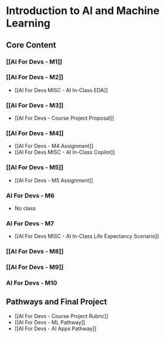 # Introduction to AI and Machine Learning

## Core Content

### [[AI For Devs - M1]]
### [[AI For Devs - M2]]
- [[AI For Devs MISC - AI In-Class EDA]]
### [[AI For Devs - M3]]
- [[AI For Devs - Course Project Proposal]]
### [[AI For Devs - M4]]
- [[AI For Devs - M4 Assignment]]
- [[AI For Devs MISC - AI In-Class Copilot]]
### [[AI For Devs - M5]]
- [[AI For Devs - M5 Assignment]]
### AI For Devs - M6
- No class
### AI For Devs - M7
- [[AI For Devs MISC - AI In-Class Life Expectancy Scenario]]
### [[AI For Devs - M8]]
### [[AI For Devs - M9]]

### AI For Devs - M10

## Pathways and Final Project
- [[AI For Devs - Course Project Rubric]]
- [[AI For Devs - ML Pathway]]
- [[AI For Devs - AI Apps Pathway]]
